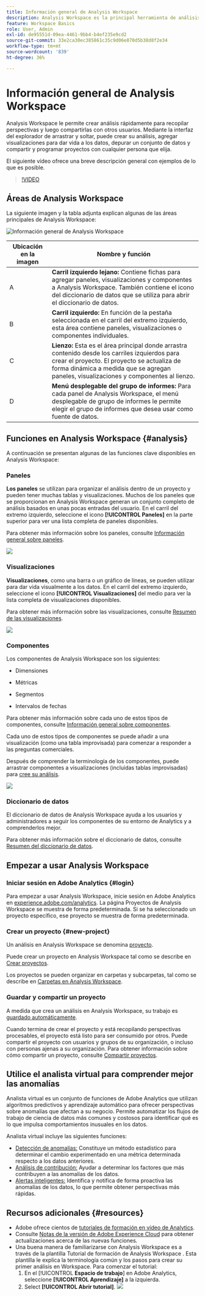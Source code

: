 ```yaml
---
title: Información general de Analysis Workspace
description: Analysis Workspace es la principal herramienta de análisis de Adobe Analytics. Permite utilizar paneles, tablas, visualizaciones y otros componentes para dar vida a los datos, depurar un conjunto de datos, compartir y programar proyectos, entre otras funciones.
feature: Workspace Basics
role: User, Admin
exl-id: de95551d-09ea-4461-9bb4-b4ef235e9cd2
source-git-commit: 33e2ca30ec385861c35c9d06e870d5b38d8f2e34
workflow-type: tm+mt
source-wordcount: '839'
ht-degree: 36%

---
```


# Información general de Analysis Workspace

Analysis Workspace le permite crear análisis rápidamente para recopilar perspectivas y luego compartirlas con otros usuarios. Mediante la interfaz del explorador de arrastrar y soltar, puede crear su análisis, agregar visualizaciones para dar vida a los datos, depurar un conjunto de datos y compartir y programar proyectos con cualquier persona que elija.

El siguiente vídeo ofrece una breve descripción general con ejemplos de lo que es posible.

>[!VIDEO](https://video.tv.adobe.com/v/26266/?quality=12)

## Áreas de Analysis Workspace

La siguiente imagen y la tabla adjunta explican algunas de las áreas principales de Analysis Workspace:

![Información general de Analysis Workspace](assets/analysis-workspace-overvew.png)

| Ubicación en la imagen | Nombre y función |
|---------|----------|
| A | **Carril izquierdo lejano:** Contiene fichas para agregar paneles, visualizaciones y componentes a Analysis Workspace. También contiene el icono del diccionario de datos que se utiliza para abrir el diccionario de datos. |
| B | **Carril izquierdo:** En función de la pestaña seleccionada en el carril del extremo izquierdo, esta área contiene paneles, visualizaciones o componentes individuales. |
| C | **Lienzo:** Esta es el área principal donde arrastra contenido desde los carriles izquierdos para crear el proyecto. El proyecto se actualiza de forma dinámica a medida que se agregan paneles, visualizaciones y componentes al lienzo. |
| D | **Menú desplegable del grupo de informes:** Para cada panel de Analysis Workspace, el menú desplegable de grupo de informes le permite elegir el grupo de informes que desea usar como fuente de datos. |

## Funciones en Analysis Workspace {#analysis}

A continuación se presentan algunas de las funciones clave disponibles en Analysis Workspace:

### Paneles

**Los paneles** se utilizan para organizar el análisis dentro de un proyecto y pueden tener muchas tablas y visualizaciones. Muchos de los paneles que se proporcionan en Analysis Workspace generan un conjunto completo de análisis basados en unas pocas entradas del usuario. En el carril del extremo izquierdo, seleccione el icono **[!UICONTROL Paneles]** en la parte superior para ver una lista completa de paneles disponibles.

Para obtener más información sobre los paneles, consulte [Información general sobre paneles](https://experienceleague.adobe.com/docs/analytics/analyze/analysis-workspace/panels/panels.html?lang=es).

![](assets/build-panels.png)

### Visualizaciones

**Visualizaciones**, como una barra o un gráfico de líneas, se pueden utilizar para dar vida visualmente a los datos. En el carril del extremo izquierdo, seleccione el icono **[!UICONTROL Visualizaciones]** del medio para ver la lista completa de visualizaciones disponibles.

Para obtener más información sobre las visualizaciones, consulte [Resumen de las visualizaciones](https://experienceleague.adobe.com/docs/analytics/analyze/analysis-workspace/visualizations/freeform-analysis-visualizations.html?lang=es).

![](assets/build-visualizations.png)

### Componentes

Los componentes de Analysis Workspace son los siguientes:

* Dimensiones

* Métricas

* Segmentos

* Intervalos de fechas

Para obtener más información sobre cada uno de estos tipos de componentes, consulte [Información general sobre componentes](/help/analyze/analysis-workspace/components/analysis-workspace-components.md).

Cada uno de estos tipos de componentes se puede añadir a una visualización (como una tabla improvisada) para comenzar a responder a las preguntas comerciales.

Después de comprender la terminología de los componentes, puede arrastrar componentes a visualizaciones (incluidas tablas improvisadas) para [cree su análisis](/help/analyze/analysis-workspace/build-workspace-project/freeform-overview.md).

![](assets/build-components.png)

### Diccionario de datos

El diccionario de datos de Analysis Workspace ayuda a los usuarios y administradores a seguir los componentes de su entorno de Analytics y a comprenderlos mejor.

Para obtener más información sobre el diccionario de datos, consulte [Resumen del diccionario de datos](/help/analyze/analysis-workspace/components/data-dictionary/data-dictionary-overview.md).

## Empezar a usar Analysis Workspace

### Iniciar sesión en Adobe Analytics {#login}

Para empezar a usar Analysis Workspace, inicie sesión en Adobe Analytics en [experience.adobe.com/analytics](https://experience.adobe.com/analytics). La página Proyectos de Analysis Workspace se muestra de forma predeterminada. Si se ha seleccionado un proyecto específico, ese proyecto se muestra de forma predeterminada.

### Crear un proyecto {#new-project}

Un análisis en Analysis Workspace se denomina [proyecto](/help/analyze/analysis-workspace/build-workspace-project/freeform-overview.md).

Puede crear un proyecto en Analysis Workspace tal como se describe en [Crear proyectos](/help/analyze/analysis-workspace/build-workspace-project/create-projects.md).

Los proyectos se pueden organizar en carpetas y subcarpetas, tal como se describe en [Carpetas en Analysis Workspace](/help/analyze/analysis-workspace/build-workspace-project/workspace-folders/about-folders.md).

### Guardar y compartir un proyecto

A medida que crea un análisis en Analysis Workspace, su trabajo es [guardado automáticamente](/help/analyze/analysis-workspace/build-workspace-project/save-projects.md).

Cuando termina de crear el proyecto y está recopilando perspectivas procesables, el proyecto está listo para ser consumido por otros. Puede compartir el proyecto con usuarios y grupos de su organización, o incluso con personas ajenas a su organización. Para obtener información sobre cómo compartir un proyecto, consulte [Compartir proyectos](/help/analyze/analysis-workspace/curate-share/share-projects.md).

<!--

Maybe add this back in if the video isn't too outdated. Otherwise, delete this section.

### Project management in Analysis Workspace

The following video provides an overview of project management in Analysis Workspace:

>[!VIDEO](https://video.tv.adobe.com/v/24035/?quality=12)

-->

## Utilice el analista virtual para comprender mejor las anomalías

Analista virtual es un conjunto de funciones de Adobe Analytics que utilizan algoritmos predictivos y aprendizaje automático para ofrecer perspectivas sobre anomalías que afectan a su negocio. Permite automatizar los flujos de trabajo de ciencia de datos más comunes y costosos para identificar qué es lo que impulsa comportamientos inusuales en los datos.

Analista virtual incluye las siguientes funciones:

* [Detección de anomalías:](/help/analyze/analysis-workspace/virtual-analyst/c-anomaly-detection/anomaly-detection.md) Constituye un método estadístico para determinar el cambio experimentado en una métrica determinada respecto a los datos anteriores.
* [ Análisis de contribución:](/help/analyze/analysis-workspace/virtual-analyst/contribution-analysis/run-contribution-analysis.md) Ayudar a determinar los factores que más contribuyen a las anomalías de los datos.
* [Alertas inteligentes:](/help/analyze/analysis-workspace/c-intelligent-alerts/intellligent-alerts.md) Identifica y notifica de forma proactiva las anomalías de los datos, lo que permite obtener perspectivas más rápidas.

## Recursos adicionales {#resources}

* Adobe ofrece cientos de [tutoriales de formación en vídeo de Analytics](https://experienceleague.adobe.com/docs/analytics-learn/tutorials/overview.html?lang=es).
* Consulte [Notas de la versión de Adobe Experience Cloud](https://experienceleague.adobe.com/docs/release-notes/experience-cloud/current.html?lang=es#analytics) para obtener actualizaciones acerca de las nuevas funciones.
* Una buena manera de familiarizarse con Analysis Workspace es a través de la plantilla Tutorial de formación de Analysis Workspace . Esta plantilla le explica la terminología común y los pasos para crear su primer análisis en Workspace. Para comenzar el tutorial:
   1. En el [!UICONTROL **Espacio de trabajo**] en Adobe Analytics, seleccione **[!UICONTROL Aprendizaje]** a la izquierda.
   1. Select **[!UICONTROL Abrir tutorial]**.
      ![](assets/training-tutorial.png)


